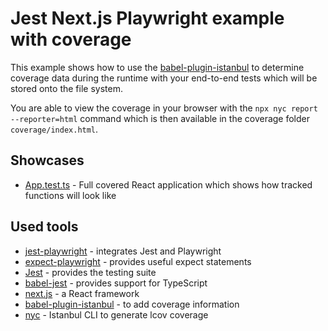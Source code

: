 # Jest Next.js Playwright example with coverage

This example shows how to use the [babel-plugin-istanbul](https://github.com/istanbuljs/babel-plugin-istanbul) to determine coverage data during the runtime with your end-to-end tests which will be stored onto the file system.

You are able to view the coverage in your browser with the `npx nyc report --reporter=html` command which is then available in the coverage folder `coverage/index.html`.

## Showcases

- [App.test.ts](https://github.com/playwright-community/playwright-jest-examples/blob/master/nextjs-coverage/src/components/App.test.ts) - Full covered React application which shows how tracked functions will look like

## Used tools

- [jest-playwright](https://github.com/playwright-community/jest-playwright) - integrates Jest and Playwright
- [expect-playwright](https://github.com/playwright-community/expect-playwright) - provides useful expect statements
- [Jest](https://jestjs.io) - provides the testing suite
- [babel-jest](https://www.npmjs.com/package/babel-jest) - provides support for TypeScript
- [next.js](https://nextjs.org/) - a React framework
- [babel-plugin-istanbul](https://github.com/istanbuljs/babel-plugin-istanbul) - to add coverage information
- [nyc](https://github.com/istanbuljs/nyc) - Istanbul CLI to generate lcov coverage